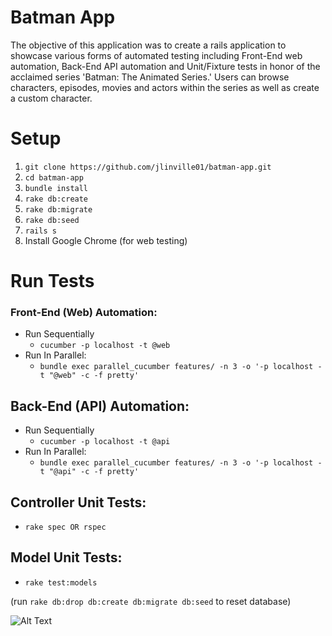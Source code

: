 # Batman App

The objective of this application was to create a rails application to showcase various forms of automated testing including Front-End web automation, Back-End API automation and Unit/Fixture tests in honor of the acclaimed series 'Batman: The Animated Series.' Users can browse characters, episodes, movies and actors within the series as well as create a custom character.

# Setup

1. `git clone https://github.com/jlinville01/batman-app.git`
2. `cd batman-app`
3. `bundle install`
4. `rake db:create`
5. `rake db:migrate`
6. `rake db:seed`
7. `rails s`
8. Install Google Chrome (for web testing)

# Run Tests

### Front-End (Web) Automation:
- Run Sequentially
  - `cucumber -p localhost -t @web`
- Run In Parallel:
  - `bundle exec parallel_cucumber features/ -n 3 -o '-p localhost -t "@web" -c -f pretty'`
  
## Back-End (API) Automation:
- Run Sequentially
  - `cucumber -p localhost -t @api`
- Run In Parallel:
  - `bundle exec parallel_cucumber features/ -n 3 -o '-p localhost -t "@api" -c -f pretty'`

## Controller Unit Tests:
- `rake spec OR rspec`

## Model Unit Tests:
- `rake test:models`

(run `rake db:drop db:create db:migrate db:seed` to reset database)

![Alt Text](https://media.giphy.com/media/5DQdk5oZzNgGc/giphy.gif)
